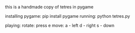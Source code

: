 this is a handmade copy of tetres in pygame

installing pygame:
pip install pygame
running:
python tetres.py

playing:
rotate:
press e
move:
a - left
d - right
s - down
